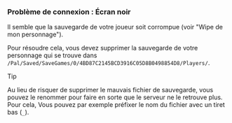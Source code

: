 ### Problème de connexion : Écran noir

Il semble que la sauvegarde de votre joueur soit corrompue (voir "Wipe de mon personnage").

Pour résoudre cela, vous devez supprimer la sauvegarde de votre personnage qui se trouve dans `/Pal/Saved/SaveGames/0/4BD87C2145BCD3916C05D8B0498854D8/Players/`.

>[!TIP]
> Au lieu de risquer de supprimer le mauvais fichier de sauvegarde, vous pouvez le renommer pour faire en sorte que le serveur ne le retrouve plus. Pour cela, Vous pouvez par exemple préfixer le nom du fichier avec un tiret bas (`_`).